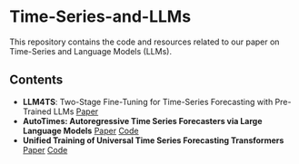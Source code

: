# Time-Series-and-LLMs

This repository contains the code and resources related to our paper on Time-Series and Language Models (LLMs).


## Contents



- **LLM4TS**: Two-Stage Fine-Tuning for Time-Series Forecasting with Pre-Trained LLMs [Paper](https://arxiv.org/pdf/2308.08469)
- **AutoTimes: Autoregressive Time Series Forecasters via Large Language Models** [Paper](https://arxiv.org/abs/2402.02370) [Code](https://github.com/thuml/AutoTimes)
- **Unified Training of Universal Time Series Forecasting Transformers** [Paper](https://arxiv.org/pdf/2402.02592) [Code](https://github.com/SalesforceAIResearch/uni2ts)
